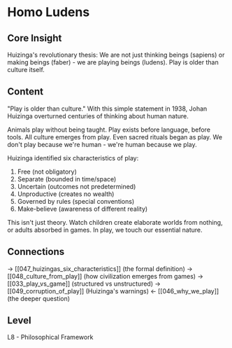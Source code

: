 # Homo Ludens
## Core Insight
Huizinga's revolutionary thesis: We are not just thinking beings (sapiens) or making beings (faber) - we are playing beings (ludens). Play is older than culture itself.

## Content
"Play is older than culture." With this simple statement in 1938, Johan Huizinga overturned centuries of thinking about human nature. 

Animals play without being taught. Play exists before language, before tools. All culture emerges from play. Even sacred rituals began as play. We don't play because we're human - we're human because we play.

Huizinga identified six characteristics of play:
1. Free (not obligatory)
2. Separate (bounded in time/space)
3. Uncertain (outcomes not predetermined)
4. Unproductive (creates no wealth)
5. Governed by rules (special conventions)
6. Make-believe (awareness of different reality)

This isn't just theory. Watch children create elaborate worlds from nothing, or adults absorbed in games. In play, we touch our essential nature.

## Connections
→ [[047_huizingas_six_characteristics]] (the formal definition)
→ [[048_culture_from_play]] (how civilization emerges from games)
→ [[033_play_vs_game]] (structured vs unstructured)
→ [[049_corruption_of_play]] (Huizinga's warnings)
← [[046_why_we_play]] (the deeper question)

## Level
L8 - Philosophical Framework